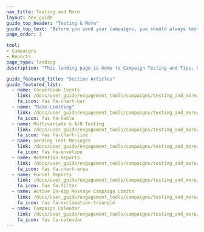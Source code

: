 ```yaml
---
nav_title: Testing and More
layout: dev_guide
guide_top_header: "Testing & More"
guide_top_text: "Before you send your campaigns, you should always test your messages. After, you should always look at the results to ensure your campaign went well and will affect your future campaigns positively. Choose any article below to learn more!"
page_order: 3

tool: 
- Campaigns
- Reports
page_type: landing
description: "This landing page is home to Campaign Testing and Tips. Here you can find resources on campaign preferences like rate limiting, conversions, and A/B testing."

guide_featured_title: "Section Articles"
guide_featured_list:
  - name: Conversion Events
    link: /docs/user_guide/engagement_tools/campaigns/testing_and_more/conversion_events/
    fa_icon: fas fa-chart-bar
  - name: "Rate-Limiting"
    link: /docs/user_guide/engagement_tools/campaigns/testing_and_more/rate-limiting/
    fa_icon: fas fa-table
  - name: Multivariate & A/B Testing
    link: /docs/user_guide/engagement_tools/campaigns/testing_and_more/multivariate_testing/
    fa_icon: fas fa-chart-line
  - name: Sending Test Messages
    link: /docs/user_guide/engagement_tools/campaigns/testing_and_more/sending_test_push_notifications/
    fa_icon: fas fa-envelope
  - name: Retention Reports
    link: /docs/user_guide/engagement_tools/campaigns/testing_and_more/retention_reports/
    fa_icon: fas fa-chart-area
  - name: Funnel Reports
    link: /docs/user_guide/engagement_tools/campaigns/testing_and_more/campaign_funnel_report/
    fa_icon: fas fa-filter
  - name: Active In-App Message Campaign Limits
    link: /docs/user_guide/engagement_tools/campaigns/testing_and_more/active_in_app_messaging_limit/
    fa_icon: fas fa-exclamation-triangle
  - name: Campaign Calendar
    link: /docs/user_guide/engagement_tools/campaigns/testing_and_more/campaign_calendar/
    fa_icon: fas fa-calendar
---
```

